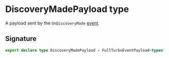 # DiscoveryMadePayload type

A payload sent by the `OnDiscoveryMade` [event](https://developers.meta.com/horizon-worlds/reference/2.0.0/analytics_turboevents).

## Signature

```typescript
export declare type DiscoveryMadePayload = FullTurboEventPayload<typeof OnDiscoveryMade>;
```